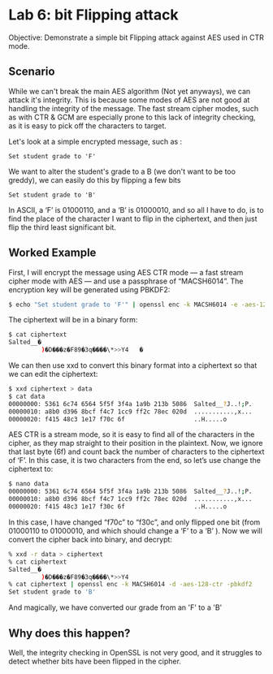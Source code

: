 # Lab 6: bit Flipping attack 

Objective: Demonstrate a simple bit Flipping attack against AES used in CTR mode. 

## Scenario
While we can't break the main AES algorithm (Not yet anyways), we can attack it's integrity. This is because some modes of AES are not good at handling the integrity of the message. The fast stream cipher modes, such as with CTR & GCM are especially prone to this lack of integrity checking, as it is easy to pick off the characters to target.

Let's look at a simple encrypted message, such as : 

```Set student grade to 'F'```

We want to alter the student's grade to a B (we don't want to be too greddy), we can easily do this by flipping a few bits

```Set student grade to 'B'```

In ASCII, a ‘F’ is 01000110, and a ‘B’ is 01000010, and so all I have to do, is to find the place of the character I want to flip in the ciphertext, and then just flip the third least significant bit.

## Worked Example
First, I will encrypt the message using AES CTR mode — a fast stream cipher mode with AES — and use a passphrase of “MACSH6014”. The encryption key will be generated using PBKDF2:

```bash
$ echo "Set student grade to 'F'" | openssl enc -k MACSH6014 -e -aes-128-ctr -pbkdf2 >ciphertext
```

The ciphertext will be in a binary form:

```bash
$ cat ciphertext
Salted__�
         )�D���z�F89�3q����\*>>Y4	�
```

We can then use xxd to convert this binary format into a ciphertext so that we can edit the ciphertext:

```bash
$ xxd ciphertext > data
$ cat data
00000000: 5361 6c74 6564 5f5f 3f4a 1a9b 213b 5086  Salted__?J..!;P.
00000010: a8b0 d396 8bcf f4c7 1cc9 ff2c 78ec 020d  ...........,x...
00000020: f415 48c3 1e17 f70c 6f                   ..H.....o
```

AES CTR is a stream mode, so it is easy to find all of the characters in the cipher, as they map straight to their position in the plaintext. Now, we ignore that last byte (6f) and count back the number of characters to the ciphertext of ‘F’. In this case, it is two characters from the end, so let’s use change the ciphertext to:

```bash
$ nano data
00000000: 5361 6c74 6564 5f5f 3f4a 1a9b 213b 5086  Salted__?J..!;P.
00000010: a8b0 d396 8bcf f4c7 1cc9 ff2c 78ec 020d  ...........,x...
00000020: f415 48c3 1e17 f30c 6f                   ..H.....o
```
In this case, I have changed “f70c” to “f30c”, and only flipped one bit (from  01000110 to 01000010, and which should change a ‘F’ to a ‘B’ ). Now we will convert the cipher back into binary, and decrypt:

```bash
% xxd -r data > ciphertext
% cat ciphertext
Salted__�
         )�D���z�F89�3q����\*>>Y4
% cat ciphertext | openssl enc -k MACSH6014 -d -aes-128-ctr -pbkdf2   
Set student grade to 'B'
```
           
And magically, we have converted our grade from an 'F' to a 'B'

## Why does this happen? 

Well, the integrity checking in OpenSSL is not very good, and it struggles to detect whether bits have been flipped in the cipher.
